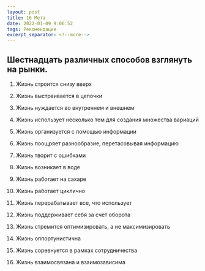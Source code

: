 ```yaml
---
layout: post
title: 16 Мета
date: 2022-01-09 9:06:52
tags: Рекомендации
excerpt_separator: <!--more-->
---
```


## Шестнадцать различных способов взглянуть на рынки.


1. Жизнь строится снизу вверх

2. Жизнь выстраивается в цепочки

3. Жизнь нуждается во внутреннем и внешнем

4. Жизнь использует несколько тем для создания множества вариаций

5. Жизнь организуется с помощью информации

6. Жизнь поощряет разнообразие, перетасовывая информацию

7. Жизнь творит с ошибками

8. Жизнь возникает в воде

9. Жизнь работает на сахаре

10. Жизнь работает циклично

11. Жизнь перерабатывает все, что использует

12. Жизнь поддерживает себя за счет оборота

13. Жизнь стремится оптимизировать, а не максимизировать

14. Жизнь оппортунистична

15. Жизнь соревнуется в рамках сотрудничества

16. Жизнь взаимосвязана и взаимозависима
